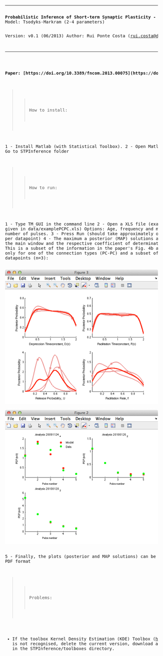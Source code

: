 <html><pre>
<hr>
<b>Probabilistic Inference of Short-term Synaptic Plasticity - inference code</b>
Model: Tsodyks-Markram (2-4 parameters)

Version: v0.1 (06/2013)
Author: Rui Ponte Costa (rui.costa@dpag.ox.ac.uk)
<hr>

<b>
Paper: [https://doi.org/10.3389/fncom.2013.00075](https://doi.org/10.3389/fncom.2013.00075)
</b>

>> How to install:

 1 - Install Matlab (with Statistical Toolbox).
 2 - Open Matlab > Go to STPInference folder

>> How to run:

 1 - Type TM_GUI in the command line
 2 - Open a XLS file (example given in data/examplePCPC.xls) Options:
      Age, frequency and minimum number of pulses.
 3 - Press Run (should take approximately one minute per datapoint) 
 4 - The maximum a posterior (MAP) solutions are given in the main
 window and the respective coefficient of determination (R^2). This is
 a subset of the information in the paper's Fig. 4b and Fig. 6a, only
 for one of the connection types (PC-PC) and a subset of the
 datapoints (n=3):

<img src="./screenshot.png" alt="screenshot">

<img src="./screenshot2.png" alt="screenshot">

 5 - Finally, the plots (posterior and MAP solutions) can be saved in
 PDF format

>> Problems:

   - If the toolbox Kernel Density Estimation (KDE) Toolbox
     (http://www.ics.uci.edu/~ihler/code/kde.html) is not recognised,
     delete the current version, download and compile it in the
     STPInference/toolboxes directory.

</pre></html>
